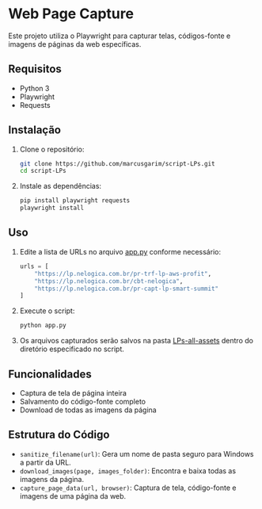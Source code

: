 # Web Page Capture

Este projeto utiliza o Playwright para capturar telas, códigos-fonte e imagens de páginas da web específicas.

## Requisitos

- Python 3
- Playwright
- Requests

## Instalação

1. Clone o repositório:
    ```sh
    git clone https://github.com/marcusgarim/script-LPs.git
    cd script-LPs
    ```

2. Instale as dependências:
    ```sh
    pip install playwright requests
    playwright install
    ```

## Uso

1. Edite a lista de URLs no arquivo [app.py](http://_vscodecontentref_/1) conforme necessário:
    ```python
    urls = [
        "https://lp.nelogica.com.br/pr-trf-lp-aws-profit",
        "https://lp.nelogica.com.br/cbt-nelogica",
        "https://lp.nelogica.com.br/pr-capt-lp-smart-summit"
    ]
    ```

2. Execute o script:
    ```sh
    python app.py
    ```

3. Os arquivos capturados serão salvos na pasta [LPs-all-assets](http://_vscodecontentref_/2) dentro do diretório especificado no script.

## Funcionalidades

- Captura de tela de página inteira
- Salvamento do código-fonte completo
- Download de todas as imagens da página

## Estrutura do Código

- `sanitize_filename(url)`: Gera um nome de pasta seguro para Windows a partir da URL.
- `download_images(page, images_folder)`: Encontra e baixa todas as imagens da página.
- `capture_page_data(url, browser)`: Captura de tela, código-fonte e imagens de uma página da web.
